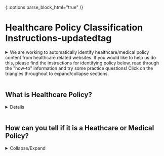 {::options parse_block_html="true" /}

# Healthcare Policy Classification Instructions-updatedtag

<details>
 <summary>
We are working to automatically identify healthcare/medical policy content from healthcare related websites. If you would like to help us do this, please find the instructions for identifying policy below, read through the "how-to" information and try some practice questions! Click on the triangles throughout to expand/collapse sections.
  </summary>
 <br/>
 
If you like what you see, please search "Classify medial policy documents" at [https://worker.mturk.com/](https://worker.mturk.com/)! 
 
#### Qualification Test
A qualification test is required before working on these HITs and may be updated at any time. There is no tolerance of spamming. Your answers are compared to other answers which allow us to determine the accuracy of your work. If we later find that your performance is significantly lower than what you did in the qualification task and compared to other common questions, we retain the right to reject your HITs or block you from this work.

#### MTurk HIT
Read the pdf content presented in the MTurk HIT and select one of the policy classification answers:
  * Definitely
  * Probably
  * I am Not Sure
  * Probably Not
  * No

The content you review will either be medical policy or not, so you should always try to choose either "Definitely" or "No". We provide more choices than just "definitely" and "no" because we also want to know when something is very confusing. Some people might get the right answer and others will not. It is important that you are honest and that your answer reflects your confidence level. If you want, feel free to add a comment about your confusion in the "Feedback" section. Having this information helps us fine-tune our models. 

There are keywords in the document that may help identify whether certain medical policy _elements_ are likely to be present; however, a high number of keywords does not necessarily mean that the document is medical policy and likewise, a low number of keywords does not mean that the document is not a medical policy. If you want to 'jump' to the portion of a content with a keyword, copy the keyword then click into the content area of the page and use the find command (like Ctrl+F) and paste the keyword.

</details>
<br/>

## What is Healthcare Policy?
<details>
 <br/>
 
In general, a "policy" is a set of rules that someone puts into place. These rules are meant to be followed by the people they are being written for. In our case, we are looking at rules written for people or places involved in _healthcare_, like for a hospital or a doctor or an ambulance service. Here are a few of the types of healthcare policies:

**Reimbursement Policies** - Rules in healthcare surrounding when a service/item will be paid, or how much will be paid. These policies apply to the professionals providing the service and are not dependent on the particular insurance policy coverage an individual has. Services can be supplying medical equipment, medical treatment, therapy, transportation and more. Providers are reimbursed by submitting a "claim" to a healthcare payor (such as Medicaid, Medicare, or a commercial insurance company).

**Benefits Policies** - Another type of rule might be about how many times a person can go to a doctor in a year, or if their health insurance covers therapy or certain types of prescription medicine. Maybe a rule is about how much a person has to pay of their own money when they get a service. These are all benefits policies based on an individual's specific insurance policy language/terms. These can be different from one person to the next.

**Clinical Guideline Policies** - These are policies/guidelines to help healthcare providers (like doctors and nurses) treat people who have different illnesses. They are typically describing appropriate treatments for various diseases and may include statements like "Strongly Recommended" or have a star-rating on the effectiveness of the treatment. Sometimes it is more difficult to tell by what is written if it is a healthcare policy, but they are almost all referred to as "clinical guidelines."
</details>
<br/>

## How can you tell if it is a Heathcare or Medical Policy?
<details>
 <summary>
  Collapse/Expand
 </summary>
 <br/>
You can tell if something is "policy" if it says who it is a rule for and the result or outcome of the rule. Sometimes the rules can be complicated - when that happens, it is easier to tell if something is a policy by looking for the building blocks, or parts, of a policy to see if they are there.  If you find the key parts, then you probably have a policy.

## Parts of a Medical Policy
All policy should have all three of these components:

### Purpose Statement (The WHY)
 <details>
 <summary>
  Collapse/Expand
 </summary>
 <br/>
The purpose statement might be found at the beginning or the end of the content, but it will be more of an overview of why this policy is in place.  

One example is from the Medi-Cal California Medicaid policy for Anesthesia:
   > This section _is to assist providers in completing claims_ for anesthesia services. 
 
In the above case, the WHY of the policy "is to assist providers in completing claims". 
   Another example is from Humana and is a general statement that they put on all of their reimbursement policies:

   > This policy is made available _to provide information on certain Humana claims payment policies_.
</details>

### Scope Statement (The WHO)
<details>
 <summary>
  Collapse/Expand
 </summary>
 <br/>
The scope statement part of a policy is where the person making the rule states who the rule applies to (who the policy affects). Sometimes the WHY and the WHO might be mixed together.

Let's go back to the Medi-Cal California Medicaid policy for Anesthesia:

> This section is to assist _providers in completing claims for anesthesia services_. 
 
In the above example, the WHO is providers of anesthesia services.
A second example is from Aetna's published policy on Allergy Testing:

> Aetna considers specific allergy testing medically necessary _for members with clinically significant allergic history of symptoms_

While the Aetna policy is talking about medical necessity for members, meaning that it will only cover services under certain circumstances, the other WHO implied is the provider of those allergy testing services, even though they didn't say "providers of allergy testing". 
</details>

### Policy Statement(s) (The WHAT)
<details>
 <summary>
  Collapse/Expand
 </summary>
 <br/>
The Policy Statement is the part of the policy that explains the rule itself - it is the 'what'. This portion of the policy will talk about the requirements that must be followed - it is the essence of the rule or policy. Most of the time there are many policy statements (WHAT statements) in a policy or manual.  If you are reviewing a page and find even a single WHAT, you do not have to keep reviewing to find more (unless you aren't sure that it is policy and want to try to find a better example on the page).

Example: Texas Medicaid Ambulance Policy
> Providers must submit claims for emergency transport with the ET modifier on each procedure code submitted. 

These examples both state that the person submitting an insurance claim needs to follow a certain rule (WHAT). You don't need to understand anything about health insurance claims here, you can simply look for a statement that says to DO something under some condition.  It is like a formula "Do X when Y" or "If This, then That."
If we can rearrange the samples to fit this formula, then they are a policy statement.

Break it down:

Operator | Rule Text
--------- | -------------------------------
X | Use modifier ET on procedure code
WHEN |
Y | Submit claim for emergency transport

That could also read "IF you want to submit a claim for emergency transport, THEN you need to use modifer ET on the procedure code." 
</details>
<br/>

